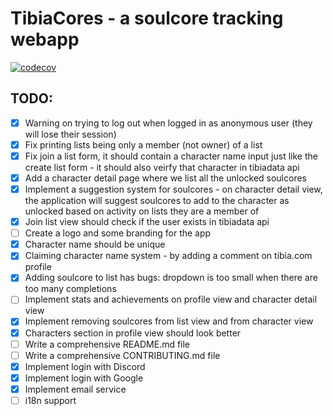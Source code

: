 # TibiaCores - a soulcore tracking webapp

[![codecov](https://codecov.io/gh/sergot/tibiacores/graph/badge.svg?token=F29NYOLG42)](https://codecov.io/gh/sergot/tibiacores)


## TODO:

- [x] Warning on trying to log out when logged in as anonymous user (they will lose their session)
- [X] Fix printing lists being only a member (not owner) of a list
- [x] Fix join a list form, it should contain a character name input just like the create list form - it should also veirfy that character in tibiadata api
- [x] Add a character detail page where we list all the unlocked soulcores
- [x] Implement a suggestion system for soulcores - on character detail view, the application will suggest soulcores to add to the character as unlocked based on activity on lists they are a member of
- [x] Join list view should check if the user exists in tibiadata api
- [ ] Create a logo and some branding for the app
- [x] Character name should be unique
- [x] Claiming character name system - by adding a comment on tibia.com profile
- [x] Adding soulcore to list has bugs: dropdown is too small when there are too many completions
- [ ] Implement stats and achievements on profile view and character detail view
- [x] Implement removing soulcores from list view and from character view
- [x] Characters section in profile view should look better
- [ ] Write a comprehensive README.md file
- [ ] Write a comprehensive CONTRIBUTING.md file
- [x] Implement login with Discord
- [x] Implement login with Google
- [x] Implement email service
- [ ] i18n support